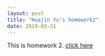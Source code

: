 ```yaml
---
layout: post
title: "Huajin Yu's homework2"
date: 2019-03-31
---
```

This is homework 2.
[click here]({{site.baseurl}}/homework/Microeconometrics_hw2.pdf)
